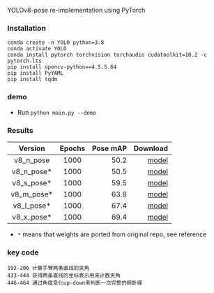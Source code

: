 YOLOv8-pose re-implementation using PyTorch

### Installation

```
conda create -n YOLO python=3.8
conda activate YOLO
conda install pytorch torchvision torchaudio cudatoolkit=10.2 -c pytorch-lts
pip install opencv-python==4.5.5.64
pip install PyYAML
pip install tqdm
```


### demo

* Run `python main.py --demo` 

### Results

|  Version   | Epochs | Pose mAP |                                                                                       Download |
|:----------:|:------:|---------:|-----------------------------------------------------------------------------------------------:|
| v8_n_pose  |  1000  |     50.2 |                                                                     [model](./weights/best.pt) |
| v8_n_pose* |  1000  |     50.5 | [model](https://github.com/jahongir7174/YOLOv8-pt/releases/download/v0.0.1-alpha/v8_n_pose.pt) |
| v8_s_pose* |  1000  |     59.5 | [model](https://github.com/jahongir7174/YOLOv8-pt/releases/download/v0.0.1-alpha/v8_s_pose.pt) |
| v8_m_pose* |  1000  |     63.8 | [model](https://github.com/jahongir7174/YOLOv8-pt/releases/download/v0.0.1-alpha/v8_m_pose.pt) |
| v8_l_pose* |  1000  |     67.4 | [model](https://github.com/jahongir7174/YOLOv8-pt/releases/download/v0.0.1-alpha/v8_l_pose.pt) |
| v8_x_pose* |  1000  |     69.4 | [model](https://github.com/jahongir7174/YOLOv8-pt/releases/download/v0.0.1-alpha/v8_x_pose.pt) |

* `*` means that weights are ported from original repo, see reference




### key code
```
192-206 计算手臂两条直线的夹角
433-444 获得两条直线的坐标表示用来计数夹角
446-464 通过角度变化up-down来判断一次完整的俯卧撑

```